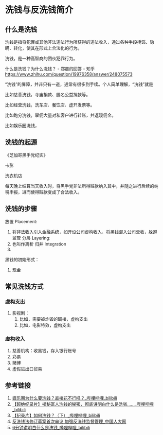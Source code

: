 # 洗钱与反洗钱简介


## 什么是洗钱

洗钱是指将犯罪或其他非法违法行为所获得的违法收入，通过各种手段掩饰、隐瞒、转化，使其在形式上合法化的行为。

洗钱，是一种高智商的团伙犯罪行为。

什么是洗钱？为什么洗钱？ - 郑晨的回答 - 知乎
https://www.zhihu.com/question/19976358/answer/248075573

“洗钱”的屏障，并非只有一道，通常有很多到手续。个人简单理解，“洗钱”就是

比如慈善洗钱，寺庙捐款、匿名公益捐款等。

比如经营洗钱，洗车店、餐饮店、虚开发票等。

比如跑分洗钱，雇佣大量对私客户进行转账，并返现佣金。

比如娱乐圈洗钱，

## 洗钱的起源

《芝加哥黑手党纪实》

卡彭

洗衣机店

每天晚上结算当天收入时，将黑手党非法所得赃款纳入其中，并随之进行后续的纳税申报，进而使得赃款变成了合法收入。


## 洗钱的步骤

放置 Placement:
1. 将非法收入引入金融系统，如开设公司虚构收入，将黑钱混入公司营收，躲避监管
分层 Layering:
1. 也叫作离析
归并 Integration
1. 

黑钱的初始形式：
1. 现金

## 常见洗钱方式


### 虚构支出

1. 影视剧：
	1. 比如，需要被炸毁的碉楼，虚构支出
	2. 比如，电影特效，虚构支出

### 虚构收入

1. 慈善机构：收黑钱，存入银行账号
2. 彩票
3. 赌博
4. 虚假进出口贸易

## 参考链接

1. [娱乐圈为什么要洗钱？直接花不行吗？\_哔哩哔哩\_bilibili](https://www.bilibili.com/video/BV1Zv411T7Zk/)
2. [【超绝纪录片】揭秘富人洗钱的秘密，彻底讲明白什么是洗钱……\_哔哩哔哩\_bilibili](https://www.bilibili.com/video/BV1QP4y1i77m/?vd_source=31f9517734e43a6c180d5d1d56a5e162)
3. [【纪录片】如何洗钱？（下）\_哔哩哔哩\_bilibili](https://www.bilibili.com/video/BV1QP4y1i77m/?p=2)
4. [反洗钱法修订草案首次审议 加强反洗钱监督管理\_中国人大网](http://www.npc.gov.cn/npc/c2/c30834/202404/t20240425_436757.html)
5. [6分钟讲明白什么是洗钱\_哔哩哔哩\_bilibili](https://www.bilibili.com/video/BV1M34y1C71Z/)